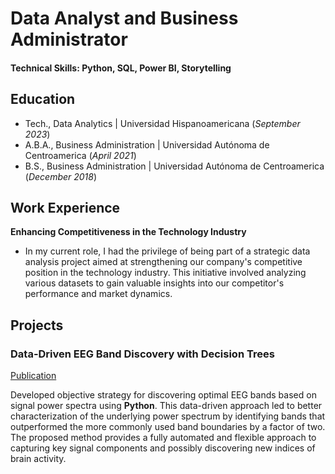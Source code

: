# Data Analyst and Business Administrator

#### Technical Skills: Python, SQL, Power BI, Storytelling

## Education
- Tech., Data Analytics | Universidad Hispanoamericana (_September 2023_)								       		
- A.B.A., Business Administration	| Universidad Autónoma de Centroamerica (_April 2021_)	 			        		
- B.S., Business Administration | Universidad Autónoma de Centroamerica (_December 2018_)

## Work Experience
**Enhancing Competitiveness in the Technology Industry**
- In my current role, I had the privilege of being part of a strategic data analysis project aimed at strengthening our company's competitive position in the technology industry. This initiative involved analyzing various datasets to gain valuable insights into our competitor's performance and market dynamics.

## Projects
### Data-Driven EEG Band Discovery with Decision Trees
[Publication](https://www.mdpi.com/1424-8220/22/8/3048)

Developed objective strategy for discovering optimal EEG bands based on signal power spectra using **Python**. This data-driven approach led to better characterization of the underlying power spectrum by identifying bands that outperformed the more commonly used band boundaries by a factor of two. The proposed method provides a fully automated and flexible approach to capturing key signal components and possibly discovering new indices of brain activity.
